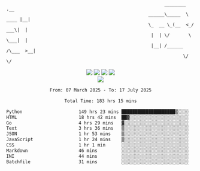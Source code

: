 ```
                                                           ________        .__ 
                                                     ______\_____  \  ____ |__|
                                                     \_  __ \_(__  <_/ ___\|  |
                                                      |  | \/       \  \___|  |
                                                      |__| /______  /\___  >__|
                                                                  \/     \/    
```

<div align="center">
  <img src="https://komarev.com/ghpvc/?username=r3ci&label=Profile%20views&color=000000&style=for-the-badge"/>
  <img src="https://img.shields.io/github/followers/R3CI?color=black&style=for-the-badge&logo=github&label=Follows"/>
  <img src="https://img.shields.io/github/stars/R3CI?color=black&style=for-the-badge&logo=github&label=Stars"/>
 
  <img src="https://github-widgetbox.vercel.app/api/profile?username=R3CI&data=followers,repositories,stars,commits&theme=rgb">
  <br>

  <img src="https://github-widgetbox.vercel.app/api/skills?languages=python,go,json&theme=rgb&includeNames=true">
  <br>
  
</p>

<!--START_SECTION:waka-->

```txt
From: 07 March 2025 - To: 17 July 2025

Total Time: 183 hrs 15 mins

Python                     149 hrs 23 mins ████████████████████▒░░░░   81.36 %
HTML                       18 hrs 42 mins  ██▓░░░░░░░░░░░░░░░░░░░░░░   10.19 %
Go                         4 hrs 29 mins   ▓░░░░░░░░░░░░░░░░░░░░░░░░   02.45 %
Text                       3 hrs 36 mins   ▒░░░░░░░░░░░░░░░░░░░░░░░░   01.96 %
JSON                       1 hr 53 mins    ▒░░░░░░░░░░░░░░░░░░░░░░░░   01.03 %
JavaScript                 1 hr 24 mins    ▒░░░░░░░░░░░░░░░░░░░░░░░░   00.77 %
CSS                        1 hr 1 min      ░░░░░░░░░░░░░░░░░░░░░░░░░   00.56 %
Markdown                   46 mins         ░░░░░░░░░░░░░░░░░░░░░░░░░   00.42 %
INI                        44 mins         ░░░░░░░░░░░░░░░░░░░░░░░░░   00.40 %
Batchfile                  31 mins         ░░░░░░░░░░░░░░░░░░░░░░░░░   00.29 %
```

<!--END_SECTION:waka-->
